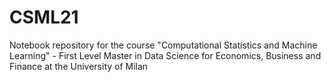 # CSML21
Notebook repository for the course "Computational Statistics and Machine Learning" - First Level Master in Data Science for Economics, Business and Finance at the University of Milan
